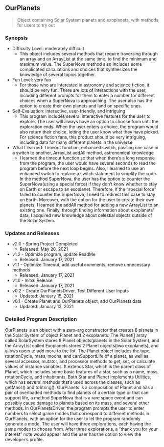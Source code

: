 ## OurPlanets
> Object containing Solar System planets and exoplanets, with methods for users to try out

### Synopsis
+ Difficulty Level: moderately difficult
  - This object includes several methods that require traversing through an array and an ArrayList at the same time, to find the minimum and maximum value. The SuperNova method also includes some complicated calculations and choices that synthesizes the knowledge of several topics together.
+ Fun Level: very fun
  - For those who are interested in astronomy and science fiction, it should be very fun. There are lots of interactions with the user, including different prompts for them to enter a number for different choices when a SuperNova is approaching. The user also has the option to create their own planets and land on specific ones.
+ Self-Evaluation: interactive, user-friendly, and intriguing
  - This program includes several interactive features for the user to explore. The user will always have an option to choose from until the exploration ends. When the user enters a choice, the program would also return their choice, letting the user know what they have picked. For science fiction fans, this product should be very intriguing, including data for many different planets in the universe.
+ What I learned: Timeout function, enhanced switch, passing one case in a switch to another, ArrayList addAll method, astronomical knowledge
  - I learned the timeout function so that when there’s a long response from the program, the user would have several seconds to read the program before the next loop begins. Also, I learned to use an enhanced switch to replace a switch statement to simplify the code. In the method SuperNova, the user has the option to counter the SuperNova(using a special force)  if they don’t know whether to stay on Earth or escape to an exoplanet. Therefore, if the “special force” failed to counter the SuperNova, I need to redirect this case to stay on Earth. Moreover, with the option for the user to create their own planets, I learned the addAll method for adding a new ArrayList to an existing one. Finally, through finding information about exoplanets’ data, I acquired new knowledge about celestial objects outside of the Solar System.
### Updates and Releases
+ v2.0 - Spring Project Completed
  + Released: May 20, 2021
+ v1.2 - Optimize program, update ReadMe
  + Released: January 17, 2021
+ v1.1 - Optimize Timeout, add useful comments, remove unnecessary methods
  + Released: January 17, 2021
+ v1.0 - Initial Release
    + Released: January 17, 2021
+ v0.2 - Create OurPlanetsDriver, Test Different User Inputs
    + Updated: January 15, 2021
+ v0.1 - Create Planet and OurPlanets object, add OurPlanets data
    + Updated: January 13, 2021
  
### Detailed Program Description
OurPlanets is an object with a zero-arg constructor that creates 8 planets in the Solar System of object Planet and 2 exoplanets. The Planet[] array called SolarSystem stores 8 Planet objects(planets in the Solar System), and the ArrayList<Planet> called Exoplanets stores 2 Planet objects(two exoplanets), and allows users to add more to the list. The Planet object includes the type, rotationCycle, mass, moons, and canSupportLife of a planet, as well as several accessor, mutator, and processor methods to get, set, or calculate values of instance variables. It extends Star, which is the parent class of Planet, which includes some basic features of a star, such as a name, mass, rotationCycle, and inhabitants. Both Star and Planet implements Utilities, which has several methods that’s used across the classes, such as getMass() and toString(). OurPlanets is a composition of Planet and has a pair of overloaded methods to find planets of a certain type or that can support life, a method SuperNova that is a rare space event and can possibly cause damage to planets based on its mass, and several other methods. In OurPlanetsDriver, the program prompts the user to enter numbers to select game modes that correspond to different methods in OurPlanets, with an option for the user to let the program randomly generate a mode. The user will have three explorations, each having the same modes to choose from. After three explorations, a “thank you for your interest” note would appear and the user has the option to view the developer’s profile.


